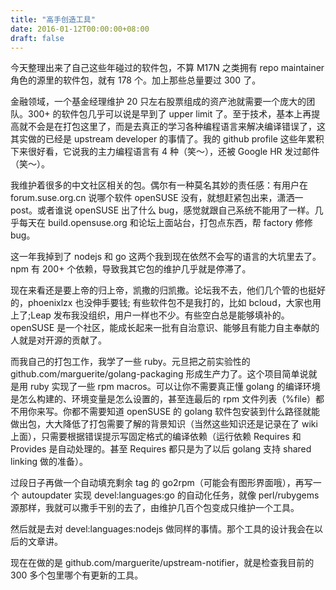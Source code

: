 ```yaml
---
title: "高手创造工具"
date: 2016-01-12T00:00:00+08:00
draft: false
---
```

今天整理出来了自己这些年碰过的软件包，不算 M17N 之类拥有 repo maintainer 角色的源里的软件包，就有 178 个。加上那些总量要过 300 了。

金融领域，一个基金经理维护 20 只左右股票组成的资产池就需要一个庞大的团队。300+ 的软件包几乎可以说是早到了 upper limit 了。至于技术，基本上再提高就不会是在打包这里了，而是去真正的学习各种编程语言来解决编译错误了，这其实做的已经是 upstream developer 的事情了。我的 github profile 这些年累积下来很好看，它说我的主力编程语言有 4 种（笑～），还被 Google HR 发过邮件（笑～）。

我维护着很多的中文社区相关的包。偶尔有一种莫名其妙的责任感：有用户在 forum.suse.org.cn 说哪个软件 openSUSE 没有，就想赶紧包出来，潇洒一 post。或者谁说 openSUSE 出了什么 bug，感觉就跟自己系统不能用了一样。几乎每天在 build.opensuse.org 和论坛上面站台，打包点东西，帮 factory 修修 bug。

这一年我掉到了 nodejs 和 go 这两个我到现在依然不会写的语言的大坑里去了。npm 有 200+ 个依赖，导致我其它包的维护几乎就是停滞了。

现在来看还是要上帝的归上帝，凯撒的归凯撒。论坛我不去，他们几个管的也挺好的，phoenixlzx 也没伸手要钱; 有些软件包不是我打的，比如 bcloud，大家也用上了;Leap 发布我没组织，用户一样也不少。有些空白总是能够填补的。openSUSE 是一个社区，能成长起来一批有自治意识、能够且有能力自主奉献的人就是对开源的贡献了。

而我自己的打包工作，我学了一些 ruby。元旦把之前实验性的 github.com/marguerite/golang-packaging 形成生产力了。这个项目简单说就是用 ruby 实现了一些 rpm macros。可以让你不需要真正懂 golang 的编译环境是怎么构建的、环境变量是怎么设置的，甚至连最后的 rpm 文件列表（%file）都不用你来写。你都不需要知道 openSUSE 的 golang 软件包安装到什么路径就能做出包，大大降低了打包需要了解的背景知识（当然这些知识还是记录在了 wiki 上面），只需要根据错误提示写固定格式的编译依赖（运行依赖 Requires 和 Provides 是自动处理的。甚至 Requires 都只是为了以后 golang 支持 shared linking 做的准备）。

过段日子再做一个自动填充剩余 tag 的 go2rpm（可能会有图形界面哦），再写一个 autoupdater 实现 devel:languages:go 的自动化任务，就像 perl/rubygems 源那样，我就可以撒手干别的去了，由维护几百个包变成只维护一个工具。

然后就是去对 devel:languages:nodejs 做同样的事情。那个工具的设计我会在以后的文章讲。

现在在做的是 github.com/marguerite/upstream-notifier，就是检查我目前的 300 多个包里哪个有更新的工具。

